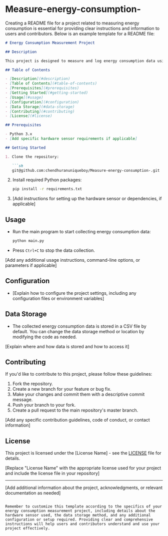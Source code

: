 # Measure-energy-consumption-
Creating a README file for a project related to measuring energy consumption is essential for providing clear instructions and information to users and contributors. Below is an example template for a README file:

```markdown
# Energy Consumption Measurement Project

## Description

This project is designed to measure and log energy consumption data using a specialized hardware sensor. It provides a Python-based solution for collecting, storing, and analyzing energy consumption data from the sensor.

## Table of Contents

- [Description](#description)
- [Table of Contents](#table-of-contents)
- [Prerequisites](#prerequisites)
- [Getting Started](#getting-started)
- [Usage](#usage)
- [Configuration](#configuration)
- [Data Storage](#data-storage)
- [Contributing](#contributing)
- [License](#license)

## Prerequisites

- Python 3.x
- [Add specific hardware sensor requirements if applicable]

## Getting Started

1. Clone the repository:

   ```sh
   git@github.com:chendhuranuniqueboy/Measure-energy-consumption-.git
   ```

2. Install required Python packages:

   ```sh
   pip install -r requirements.txt
   ```

3. [Add instructions for setting up the hardware sensor or dependencies, if applicable]

## Usage

- Run the main program to start collecting energy consumption data:

  ```sh
  python main.py
  ```

- Press `Ctrl+C` to stop the data collection.

[Add any additional usage instructions, command-line options, or parameters if applicable]

## Configuration

- [Explain how to configure the project settings, including any configuration files or environment variables]

## Data Storage

- The collected energy consumption data is stored in a CSV file by default. You can change the data storage method or location by modifying the code as needed.

[Explain where and how data is stored and how to access it]

## Contributing

If you'd like to contribute to this project, please follow these guidelines:

1. Fork the repository.
2. Create a new branch for your feature or bug fix.
3. Make your changes and commit them with a descriptive commit message.
4. Push your branch to your fork.
5. Create a pull request to the main repository's master branch.

[Add any specific contribution guidelines, code of conduct, or contact information]

## License

This project is licensed under the [License Name] - see the [LICENSE](LICENSE) file for details.

[Replace "License Name" with the appropriate license used for your project and include the license file in your repository]

---

[Add additional information about the project, acknowledgments, or relevant documentation as needed]
```

Remember to customize this template according to the specifics of your energy consumption measurement project, including details about the hardware sensor used, the data storage method, and any additional configuration or setup required. Providing clear and comprehensive instructions will help users and contributors understand and use your project effectively.
